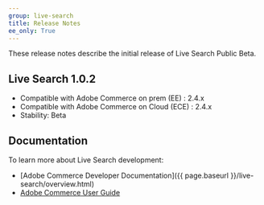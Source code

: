 ```yaml
---
group: live-search
title: Release Notes
ee_only: True
---
```


These release notes describe the initial release of Live Search Public Beta.

## Live Search 1.0.2

-  Compatible with Adobe Commerce on prem (EE) : 2.4.x
-  Compatible with Adobe Commerce on Cloud (ECE) : 2.4.x
-  Stability: Beta

## Documentation

To learn more about Live Search development:

-  [Adobe Commerce Developer Documentation]({{ page.baseurl }}/live-search/overview.html)
-  [Adobe Commerce User Guide](https://docs-beta.magento.com/user-guide/live-search/overview.html)
